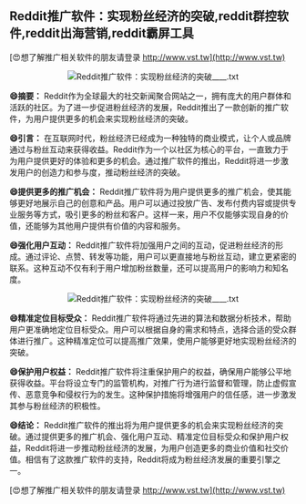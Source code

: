 ## **Reddit推广软件：实现粉丝经济的突破,reddit群控软件,reddit出海营销,reddit霸屏工具**

[😍想了解推广相关软件的朋友请登录 http://www.vst.tw](http://www.vst.tw)

 <center><img src="https://vst.tw/MP4/tuiguang/png/4.png" alt="Reddit推广软件：实现粉丝经济的突破____.txt"></center>

**😄摘要：**
Reddit作为全球最大的社交新闻聚合网站之一，拥有庞大的用户群体和活跃的社区。为了进一步促进粉丝经济的发展，Reddit推出了一款创新的推广软件，为用户提供更多的机会来实现粉丝经济的突破。

**😄引言：**
在互联网时代，粉丝经济已经成为一种独特的商业模式，让个人或品牌通过与粉丝互动来获得收益。Reddit作为一个以社区为核心的平台，一直致力于为用户提供更好的体验和更多的机会。通过推广软件的推出，Reddit将进一步激发用户的创造力和参与度，推动粉丝经济的突破。

**😄提供更多的推广机会：**
Reddit推广软件将为用户提供更多的推广机会，使其能够更好地展示自己的创意和产品。用户可以通过投放广告、发布付费内容或提供专业服务等方式，吸引更多的粉丝和客户。这样一来，用户不仅能够实现自身的价值，还能够为其他用户提供有价值的内容和服务。

**😄强化用户互动：**
Reddit推广软件将加强用户之间的互动，促进粉丝经济的形成。通过评论、点赞、转发等功能，用户可以更直接地与粉丝互动，建立更紧密的联系。这种互动不仅有利于用户增加粉丝数量，还可以提高用户的影响力和知名度。

 <center><img src="https://vst.tw/MP4/tuiguang/png/3.png" alt="Reddit推广软件：实现粉丝经济的突破____.txt"></center>

**😄精准定位目标受众：**
Reddit推广软件将通过先进的算法和数据分析技术，帮助用户更准确地定位目标受众。用户可以根据自身的需求和特点，选择合适的受众群体进行推广。这种精准定位可以提高推广效果，使用户能够更好地实现粉丝经济的突破。

**😄保护用户权益：**
Reddit推广软件将注重保护用户的权益，确保用户能够公平地获得收益。平台将设立专门的监管机构，对推广行为进行监督和管理，防止虚假宣传、恶意竞争和侵权行为的发生。这种保护措施将增强用户的信任感，进一步激发其参与粉丝经济的积极性。

**😄结论：**
Reddit推广软件的推出将为用户提供更多的机会来实现粉丝经济的突破。通过提供更多的推广机会、强化用户互动、精准定位目标受众和保护用户权益，Reddit将进一步推动粉丝经济的发展，为用户创造更多的商业价值和社交价值。相信有了这款推广软件的支持，Reddit将成为粉丝经济发展的重要引擎之一。

[😍想了解推广相关软件的朋友请登录 http://www.vst.tw](http://www.vst.tw)



